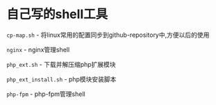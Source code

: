自己写的shell工具
===
`cp-map.sh` - 将linux常用的配置同步到github-repository中,方便以后的使用

`nginx` - nginx管理shell

`php_ext.sh` -  下载并解压缩php扩展模块

`php_ext_install.sh` - php模块安装脚本

`php-fpm` - php-fpm管理shell
